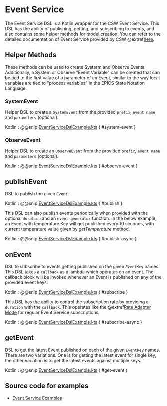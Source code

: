 
# Event Service

The Event Service DSL is a Kotlin wrapper for the CSW Event Service. This DSL has the ability of publishing, getting, and subscribing to events,
and also contains some helper methods for model creation.
You can refer to the detailed documentation of Event Service provided by CSW @extref[here](csw:services/event).

## Helper Methods

These methods can be used to create Systerm and Observe Events.  Additionally, a System or Observe "Event Variable" can be created
that can be tied to the first value of a parameter of an Event, similar to the way local variables are tied to "process variables" in the EPICS State Notation
Language.

### SystemEvent

Helper DSL to create a `SystemEvent` from the provided `prefix`, `event name` and `parameters` (optional).

Kotlin
:   @@snip [EventServiceDslExample.kts](../../../../../../../examples/src/main/kotlin/esw/ocs/scripts/examples/paradox/EventServiceDslExample.kts) { #system-event }

### ObserveEvent

Helper DSL to create an `ObserveEvent` from the provided `prefix`, `event name` and `parameters` (optional).

Kotlin
:   @@snip [EventServiceDslExample.kts](../../../../../../../examples/src/main/kotlin/esw/ocs/scripts/examples/paradox/EventServiceDslExample.kts) { #observe-event }

## publishEvent

DSL to publish the given `Event`.

Kotlin
:   @@snip [EventServiceDslExample.kts](../../../../../../../examples/src/main/kotlin/esw/ocs/scripts/examples/paradox/EventServiceDslExample.kts) { #publish } 

This DSL can also publish events periodically when provided with the optional `duration` and an `event generator` function. 
In the below example, an Event with temperature Key will get published every 10 seconds, with current temperature value given by *getTemperature* method.

Kotlin
:   @@snip [EventServiceDslExample.kts](../../../../../../../examples/src/main/kotlin/esw/ocs/scripts/examples/paradox/EventServiceDslExample.kts) { #publish-async }

## onEvent

DSL to subscribe to events getting published on the given `EventKey` names. This DSL takes a `callback` as a lambda which 
operates on an event.  The callback block will be invoked whenever an Event is published on any of the provided event keys.

Kotlin
:   @@snip [EventServiceDslExample.kts](../../../../../../../examples/src/main/kotlin/esw/ocs/scripts/examples/paradox/EventServiceDslExample.kts) { #subscribe }

This DSL has the ability to control the subscription rate by providing a `duration` with the `callback`.  This operates 
like the @extref[Rate Adapter Mode](csw:services/event#controlling-subscription-rate) for regular Event Service subscriptions.

Kotlin
:   @@snip [EventServiceDslExample.kts](../../../../../../../examples/src/main/kotlin/esw/ocs/scripts/examples/paradox/EventServiceDslExample.kts) { #subscribe-async }

## getEvent

DSL to get the latest Event published on each of the given `EventKey` names. There are two variations. One is for getting the latest event for single key, the other
variation is to get the latest events against multiple keys.

Kotlin
:   @@snip [EventServiceDslExample.kts](../../../../../../../examples/src/main/kotlin/esw/ocs/scripts/examples/paradox/EventServiceDslExample.kts) { #get-event }


## Source code for examples

* [Event Service Examples]($github.base_url$/examples/src/main/kotlin/esw/ocs/scripts/examples/paradox/EventServiceDslExample.kts)
